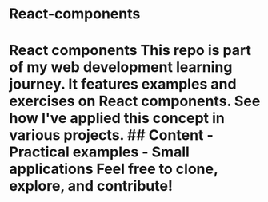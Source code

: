 # React-components
# React components  This repo is part of my web development learning journey. It features examples and exercises on React components.   See how I've applied this concept in various projects.  ## Content - Practical examples - Small applications  Feel free to clone, explore, and contribute!
